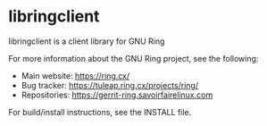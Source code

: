 # libringclient

libringclient is a client library for GNU Ring

For more information about the GNU Ring project, see the following:
- Main website: https://ring.cx/
- Bug tracker: https://tuleap.ring.cx/projects/ring/
- Repositories: https://gerrit-ring.savoirfairelinux.com

For build/install instructions, see the INSTALL file.
